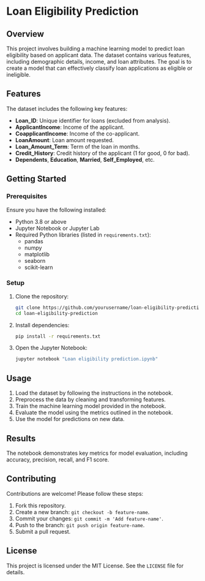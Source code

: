# Loan Eligibility Prediction

## Overview
This project involves building a machine learning model to predict loan eligibility based on applicant data. The dataset contains various features, including demographic details, income, and loan attributes. The goal is to create a model that can effectively classify loan applications as eligible or ineligible.

## Features
The dataset includes the following key features:
- **Loan_ID**: Unique identifier for loans (excluded from analysis).
- **ApplicantIncome**: Income of the applicant.
- **CoapplicantIncome**: Income of the co-applicant.
- **LoanAmount**: Loan amount requested.
- **Loan_Amount_Term**: Term of the loan in months.
- **Credit_History**: Credit history of the applicant (1 for good, 0 for bad).
- **Dependents**, **Education**, **Married**, **Self_Employed**, etc.

## Getting Started
### Prerequisites
Ensure you have the following installed:
- Python 3.8 or above
- Jupyter Notebook or Jupyter Lab
- Required Python libraries (listed in `requirements.txt`):
  - pandas
  - numpy
  - matplotlib
  - seaborn
  - scikit-learn

### Setup
1. Clone the repository:
   ```bash
   git clone https://github.com/yourusername/loan-eligibility-prediction.git
   cd loan-eligibility-prediction
   ```
2. Install dependencies:
   ```bash
   pip install -r requirements.txt
   ```
3. Open the Jupyter Notebook:
   ```bash
   jupyter notebook "Loan eligibility prediction.ipynb"
   ```

## Usage
1. Load the dataset by following the instructions in the notebook.
2. Preprocess the data by cleaning and transforming features.
3. Train the machine learning model provided in the notebook.
4. Evaluate the model using the metrics outlined in the notebook.
5. Use the model for predictions on new data.

## Results
The notebook demonstrates key metrics for model evaluation, including accuracy, precision, recall, and F1 score.

## Contributing
Contributions are welcome! Please follow these steps:
1. Fork this repository.
2. Create a new branch: `git checkout -b feature-name`.
3. Commit your changes: `git commit -m 'Add feature-name'`.
4. Push to the branch: `git push origin feature-name`.
5. Submit a pull request.

## License
This project is licensed under the MIT License. See the `LICENSE` file for details.


